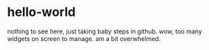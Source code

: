 # hello-world
nothing to see here, just taking baby steps in github.
wow, too many widgets on screen to manage. am a bit overwhelmed.
